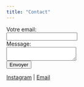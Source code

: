 ```yaml
---
title: "Contact"
---
```


<form action="https://formspree.io/f/moqzjjvv" method="POST">
  <label>Votre email:<br><input type="email" name="email" required></label><br>
  <label>Message:<br><textarea name="message" required></textarea></label><br>
  <button type="submit">Envoyer</button>
</form>

[Instagram](https://instagram.com/debarulers_band) | [Email](mailto:contact@debarulers.com)
